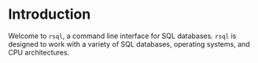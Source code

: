 # Introduction

Welcome to `rsql`, a command line interface for SQL databases. `rsql` is designed to work with a variety of SQL
databases, operating systems, and CPU architectures.

